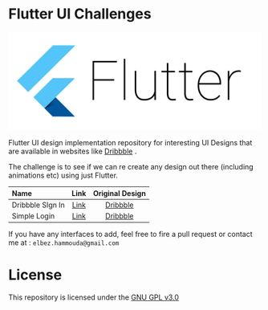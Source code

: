 # Flutter UI Challenges

![Flutter logo](img/Flutter.jpg)

Flutter UI design implementation repository for interesting UI Designs that
are available in websites like <a href="https://dribbble.com" target="_blank">Dribbble</a>
.

The challenge is to see if we can re create any design out there
(including animations etc) using just Flutter. 

| Name          | Link          | Original Design  |
|:-------------|:-------------:|:----------------:|
| Dribbble SIgn In | [Link](https://github.com/Timodz/Flutter-Ui-Challenges/tree/master/dribbble_signin) | [Dribbble](https://dribbble.com/shots/5303322-Dribbble-login-screen-redesign)            |
| Simple Login | [Link](https://github.com/Timodz/Flutter-Ui-Challenges/tree/master/Simple_Login) | [Dribbble](https://dribbble.com/shots/5086335-Login-Page)            |


If you have any interfaces to add, feel free to fire a pull request or contact me at : `elbez.hammouda@gmail.com`

# License
This repository is licensed under the [
GNU GPL v3.0](LICENSE)
